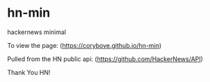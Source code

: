 # hn-min
hackernews minimal

To view the page: (https://corybove.github.io/hn-min)

Pulled from the HN public api: (https://github.com/HackerNews/API)

Thank You HN!
